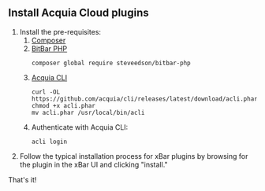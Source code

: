 ## Install Acquia Cloud plugins

1. Install the pre-requisites:
   1. [Composer](https://getcomposer.org/download/)
   2. [BitBar PHP](https://github.com/SteveEdson/bitbar-php)
      ```
      composer global require steveedson/bitbar-php
      ```
   3. [Acquia CLI](https://docs.acquia.com/acquia-cli/install/)
      ```
      curl -OL https://github.com/acquia/cli/releases/latest/download/acli.phar
      chmod +x acli.phar
      mv acli.phar /usr/local/bin/acli
      ```
   4. Authenticate with Acquia CLI:
      ```
      acli login
      ```
2. Follow the typical installation process for xBar plugins by browsing for the plugin in the xBar UI and clicking "install."
      
That's it!